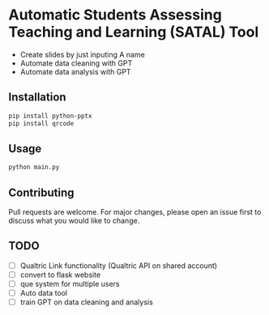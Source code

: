 Automatic Students Assessing Teaching and Learning (SATAL) Tool 
==================== 
- Create slides by just inputing A name
- Automate data cleaning with GPT 
- Automate data analysis with GPT

## Installation
```bash
pip install python-pptx
pip install qrcode
```
## Usage
```bash
python main.py
```
## Contributing
Pull requests are welcome. For major changes, please open an issue first to discuss what you would like to change.

## TODO
- [ ] Qualtric Link functionality (Qualtric API on shared account)
- [ ] convert to flask website 
- [ ] que system for multiple users
- [ ] Auto data tool 
- [ ] train GPT on data cleaning and analysis 